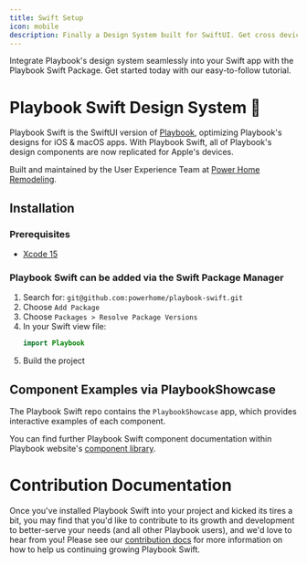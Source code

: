 ```yaml
---
title: Swift Setup
icon: mobile
description: Finally a Design System built for SwiftUI. Get cross device consistency by using Playbook for SwiftUI.
---
```


Integrate Playbook's design system seamlessly into your Swift app with the Playbook Swift Package. Get started today with our easy-to-follow tutorial.

# Playbook Swift Design System 📱

Playbook Swift is the SwiftUI version of [Playbook](https://playbook.powerapp.cloud/), optimizing Playbook's designs for iOS & macOS apps. With Playbook Swift, all of Playbook's design components are now replicated for Apple's devices.

Built and maintained by the User Experience Team at [Power Home Remodeling](https://www.techatpower.com/).

## Installation

### Prerequisites

- [Xcode 15](https://developer.apple.com/xcode/)

### Playbook Swift can be added via the Swift Package Manager

1. Search for: `git@github.com:powerhome/playbook-swift.git`
1. Choose `Add Package`
2. Choose `Packages > Resolve Package Versions`
3. In your Swift view file:
    ```swift
    import Playbook
    ```
5. Build the project

## Component Examples via PlaybookShowcase

The Playbook Swift repo contains the `PlaybookShowcase` app, which provides interactive examples of each component.

You can find further Playbook Swift component documentation within Playbook website's [component library](https://playbook.powerapp.cloud/kits?type=swift).

# Contribution Documentation 
Once you've installed Playbook Swift into your project and kicked its tires a bit, you may find that you'd like to contribute to its growth and development to better-serve your needs (and all other Playbook users), and we'd love to hear from you! Please see our [contribution docs](https://github.com/powerhome/playbook-swift/blob/main/Contribution.md) for more information on how to help us continuing growing Playbook Swift.

